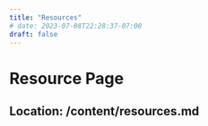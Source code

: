 ```yaml
---
title: "Resources"
# date: 2023-07-08T22:28:37-07:00
draft: false
---
```

# Resource Page
## Location: /content/resources.md
